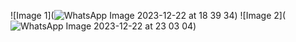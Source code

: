 


![Image 1](![WhatsApp Image 2023-12-22 at 18 39 34](https://github.com/RayIssam/towers-of-hanoi/assets/105173457/b69d5fa2-c906-40de-a86d-417454a1c1c4)) ![Image 2](
![WhatsApp Image 2023-12-22 at 23 03 04](https://github.com/RayIssam/towers-of-hanoi/assets/105173457/a5c8e523-acf4-496d-8024-3574f3d759c3))

